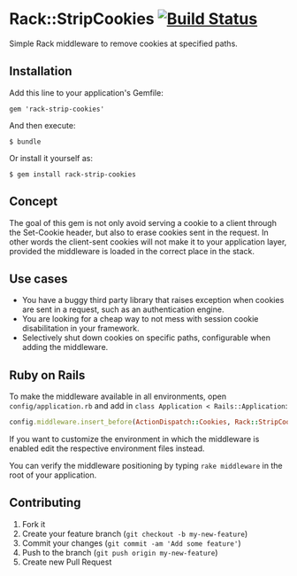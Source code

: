 # Rack::StripCookies [![Build Status](https://secure.travis-ci.org/icoretech/rack-strip-cookies.png)](https://travis-ci.org/icoretech/rack-strip-cookies?branch=master)

Simple Rack middleware to remove cookies at specified paths.

## Installation

Add this line to your application's Gemfile:

    gem 'rack-strip-cookies'

And then execute:

    $ bundle

Or install it yourself as:

    $ gem install rack-strip-cookies

## Concept

The goal of this gem is not only avoid serving a cookie to a client through the Set-Cookie header, but also to erase cookies sent in the request. In other words the client-sent cookies will not make it to your application layer, provided the middleware is loaded in the correct place in the stack.

## Use cases

- You have a buggy third party library that raises exception when cookies are sent in a request, such as an authentication engine.
- You are looking for a cheap way to not mess with session cookie disabilitation in your framework.
- Selectively shut down cookies on specific paths, configurable when adding the middleware.

## Ruby on Rails

To make the middleware available in all environments, open `config/application.rb` and add in `class Application < Rails::Application`:

```ruby
config.middleware.insert_before(ActionDispatch::Cookies, Rack::StripCookies, paths: %w(/oauth2/token))
```

If you want to customize the environment in which the middleware is enabled edit the respective environment files instead.

You can verify the middleware positioning by typing `rake middleware` in the root of your application.

## Contributing

1. Fork it
2. Create your feature branch (`git checkout -b my-new-feature`)
3. Commit your changes (`git commit -am 'Add some feature'`)
4. Push to the branch (`git push origin my-new-feature`)
5. Create new Pull Request
